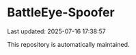 # BattleEye-Spoofer

Last updated: 2025-07-16 17:38:57

This repository is automatically maintained.
